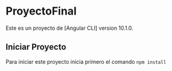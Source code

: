 # ProyectoFinal
Este es un proyecto de [Angular CLI] version 10.1.0.

## Iniciar Proyecto

Para iniciar este proyecto inicia primero el comando `npm install`

